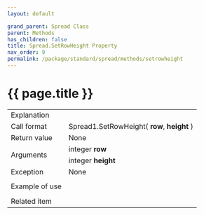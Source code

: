 ```yaml
---
layout: default

grand_parent: Spread Class
parent: Methods
has_children: false
title: Spread.SetRowHeight Property
nav_order: 9
permalink: /package/standard/spread/methods/setrowheight
---
```

# {{ page.title }}

<table>
  <tr>
    <td>Explanation</td>
    <td colspan="2"></td>
  </tr>
  <tr>
    <td>Call format</td>
    <td colspan="2">Spread1.SetRowHeight( <b>row</b>, <b>height</b> )</td>
  </tr>
  <tr>
    <td>Return value</td>
    <td colspan="2">None</td>
  </tr>  
  <tr>
    <td rowspan="2">Arguments</td>
    <td>integer <b>row</b></td>
    <td></td>
  </tr>
  <tr>
    <td>integer <b>height</b></td>
    <td></td>
  </tr>
  <tr>
    <td>Exception</td>
    <td colspan="2">None</td>
  </tr>
  <tr>
    <td>Example of use</td>
    <td colspan="2">
    <code><pre>
    </pre></code></td>
  </tr>
  <tr>
    <td>Related item</td>
    <td colspan="2"></td>
  </tr>
</table>



